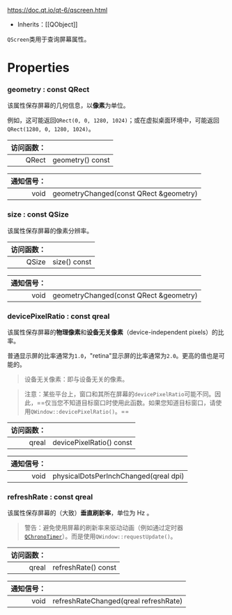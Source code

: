 https://doc.qt.io/qt-6/qscreen.html

- Inherits：[[QObject]]

`QScreen`类用于查询屏幕属性。

# Properties

### geometry : const QRect

该属性保存屏幕的几何信息，以**像素**为单位。

例如，这可能返回`QRect(0, 0, 1280, 1024)`；或在虚拟桌面环境中，可能返回`QRect(1280, 0, 1280, 1024)`。

| 访问函数： |                  |
| ----: | ---------------- |
| QRect | geometry() const |

| 通知信号： |                                        |
| ----: | -------------------------------------- |
|  void | geometryChanged(const QRect &geometry) |

### size : const QSize

该属性保存屏幕的像素分辨率。

| 访问函数： |              |
| ----: | ------------ |
| QSize | size() const |

| 通知信号： |                                        |
| ----: | -------------------------------------- |
|  void | geometryChanged(const QRect &geometry) |

### devicePixelRatio : const qreal

该属性保存屏幕的**物理像素**和**设备无关像素**（device-independent pixels）的比率。

普通显示屏的比率通常为`1.0`，"retina"显示屏的比率通常为`2.0`。更高的值也是可能的。

> 设备无关像素：即与设备无关的像素。

> 注意：某些平台上，窗口和其所在屏幕的`devicePixelRatio`可能不同。因此，==仅当您不知道目标窗口时使用此函数。如果您知道目标窗口，请使用`QWindow::devicePixelRatio()`。==

| 访问函数： |                          |
| ----: | ------------------------ |
| qreal | devicePixelRatio() const |

| 通知信号： |                                       |
| ----: | ------------------------------------- |
|  void | physicalDotsPerInchChanged(qreal dpi) |

### refreshRate : const qreal

该属性保存屏幕的（大致）**垂直刷新率**，单位为 Hz 。

> 警告：避免使用屏幕的刷新率来驱动动画（例如通过定时器[`QChronoTimer`](https://doc.qt.io/qt-6/qchronotimer.html)）。而是使用`QWindow::requestUpdate()`。

| 访问函数： |                     |
| ----: | ------------------- |
| qreal | refreshRate() const |

| 通知信号： |                                       |
| ----: | ------------------------------------- |
|  void | refreshRateChanged(qreal refreshRate) |
